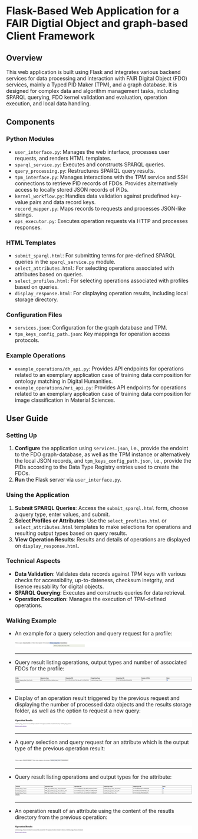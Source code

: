 # Flask-Based Web Application for a FAIR Digtial Object and graph-based Client Framework

## Overview
This web application is built using Flask and integrates various backend services for data processing and interaction with FAIR Digital Object (FDO) services, mainly a Typed PID Maker (TPM), and a graph database. It is designed for complex data and algorithm management tasks, including SPARQL querying, FDO kernel validation and evaluation, operation execution, and local data handling.

## Components

### Python Modules
- `user_interface.py`: Manages the web interface, processes user requests, and renders HTML templates.
- `sparql_service.py`: Executes and constructs SPARQL queries.
- `query_processing.py`: Restructures SPARQL query results.
- `tpm_interface.py`: Manages interactions with the TPM service and SSH connections to retrieve PID records of FDOs. Provides alternatively access to locally stored JSON records of PIDs.
- `kernel_workflow.py`: Handles data validation against predefined key-value pairs and data record keys.
- `record_mapper.py`: Maps records to requests and processes JSON-like strings.
- `ops_executor.py`: Executes operation requests via HTTP and processes responses.

### HTML Templates
- `submit_sparql.html`: For submitting terms for pre-defined SPARQL queries in the `sparql_service.py` module.
- `select_attributes.html`: For selecting operations associated with attributes based on queries.
- `select_profiles.html`: For selecting operations associated with profiles based on queries.
- `display_response.html`: For displaying operation results, including local storage directory.

### Configuration Files
- `services.json`: Configuration for the graph database and TPM.
- `tpm_keys_config_path.json`: Key mappings for operation access protocols.

### Example Operations
- `example_operations/dh_api.py`: Provides API endpoints for operations related to an exemplary application case of training data composition for ontology matching in Digital Humanities.
- `example_operations/mri_api.py`: Provides API endpoints for operations related to an exemplary application case of training data composition for image classification in Material Sciences.

## User Guide

### Setting Up
1. **Configure** the application using `services.json`, i.e., provide the endoint to the FDO graph-database, as well as the TPM instance or alternatively the local JSON records, and `tpm_keys_config_path.json`, i.e., provide the PIDs according to the Data Type Registry entries used to create the FDOs.
2. **Run** the Flask server via `user_interface.py`.

### Using the Application
1. **Submit SPARQL Queries**: Access the `submit_sparql.html` form, choose a query type, enter values, and submit.
2. **Select Profiles or Attributes**: Use the `select_profiles.html` or `select_attributes.html` templates to make selections for operations and resulting output types based on query results.
3. **View Operation Results**: Results and details of operations are displayed on `display_response.html`.

### Technical Aspects
- **Data Validation**: Validates data records against TPM keys with various checks for accessibility, up-to-dateness, checksum inetgrity, and lisence reusability for digital objects.
- **SPARQL Querying**: Executes and constructs queries for data retrieval.
- **Operation Execution**: Manages the execution of TPM-defined operations.

### Walking Example
- An example for a query selection and query request for a profile:
  
  ![Alt text](https://github.com/kit-data-manager/FAIR-Digital-Object-Client-Framework-Implementation/blob/main/profile_request_ex.png)

  ---
- Query result listing operations, output types and number of associated FDOs for the profile:
  
  ![Alt text](https://github.com/kit-data-manager/FAIR-Digital-Object-Client-Framework-Implementation/blob/main/profile_operation_selection_ex.png)

  ---
- Display of an operation result triggered by the previous request and displaying the number of processed data objects and the results storage folder, as well as the option to request a new query:
  
  ![Alt text](https://github.com/kit-data-manager/FAIR-Digital-Object-Client-Framework-Implementation/blob/main/profile_operation_result_ex.png)

  ---
- A query selection and query request for an attribute which is the output type of the previous operation result:
  
  ![Alt text](https://github.com/kit-data-manager/FAIR-Digital-Object-Client-Framework-Implementation/blob/main/attribute_request_ex.png)

  ---
- Query result listing operations and output types for the attribute:
  
  ![Alt text](https://github.com/kit-data-manager/FAIR-Digital-Object-Client-Framework-Implementation/blob/main/attribute_operation_selection_ex.png)

  ---
- An operation result of an attribute using the content of the resutls directory from the previous operation:

  ![Alt text](https://github.com/kit-data-manager/FAIR-Digital-Object-Client-Framework-Implementation/blob/main/attribute_operation_result_ex.png)
  
